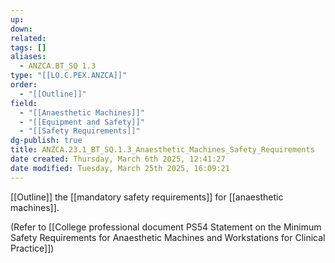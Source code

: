 ```yaml
---
up: 
down: 
related: 
tags: []
aliases:
  - ANZCA.BT_SQ 1.3
type: "[[LO.C.PEX.ANZCA]]"
order:
  - "[[Outline]]"
field:
  - "[[Anaesthetic Machines]]"
  - "[[Equipment and Safety]]"
  - "[[Safety Requirements]]"
dg-publish: true
title: ANZCA.23.1_BT_SQ.1.3_Anaesthetic_Machines_Safety_Requirements
date created: Thursday, March 6th 2025, 12:41:27
date modified: Tuesday, March 25th 2025, 16:09:21
---
```


[[Outline]] the [[mandatory safety requirements]] for [[anaesthetic machines]].

(Refer to [[College professional document PS54 Statement on the Minimum Safety Requirements for Anaesthetic Machines and Workstations for Clinical Practice]])
